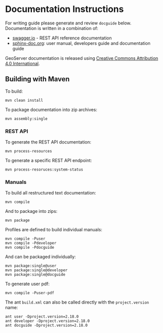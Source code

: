 # Documentation Instructions

For writing guide please generate and review ``docguide`` below. Documentation is written in a combination of:

* [swagger.io](http://swagger.io) - REST API reference documentation
* [sphinx-doc.org](http://www.sphinx-doc.org): user manual, developers guide and documentation guide

GeoServer documentation is released using [Creative Commons Attribution 4.0 International](LICENSE.md).

## Building with Maven

To build:

    mvn clean install

To package documentation into zip archives:

    mvn assembly:single

### REST API

To generate the REST API documentation:

    mvn process-resources
    
To generate a specific REST API endpoint:

    mvn process-resoruces:system-status
    

### Manuals

To build all restructured text documentation:

    mvn compile

And to package into zips:

    mvn package

Profiles are defined to build individual manuals:

    mvn compile -Puser
    mvn compile -Pdeveloper
    mvn compile -Pdocguide

And can be packaged individually:
    
    mvn package:single@user
    mvn package:single@developer
    mvn package:single@docguide

To generate user pdf:

    mvn compile -Puser-pdf

The ant ``build.xml`` can also be called directly with the ``project.version`` name:

    ant user -Dproject.version=2.18.0
    ant developer -Dproject.version=2.18.0
    ant docguide -Dproject.version=2.18.0

